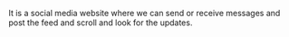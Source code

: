 It is a social media website where we can send or receive messages and post the feed and scroll and look for the updates.